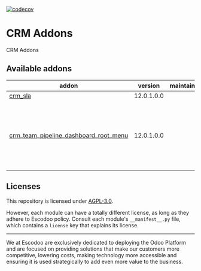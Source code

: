 <!-- [![Runbot Status](https://runbot.odoo-community.org/runbot/badge/flat//12.0.svg)](https://runbot.odoo-community.org/runbot/repo/github-com-oca-crm-addons-) -->
<!-- [![Build Status](https://travis-ci.com/Escodoo/crm-addons.svg?branch=12.0)](https://travis-ci.com/Escodoo/crm-addons) -->
[![codecov](https://codecov.io/gh/Escodoo/crm-addons/branch/12.0/graph/badge.svg)](https://codecov.io/gh/Escodoo/crm-addons)
<!-- [![Translation Status](https://translation.odoo-community.org/widgets/crm-addons-12.0/-/svg-badge.svg)](https://translation.odoo-community.org/engage/crm-addons-12.0/?utm_source=widget) -->

<!-- /!\ do not modify above this line -->

# CRM Addons

CRM Addons

<!-- /!\ do not modify below this line -->

<!-- prettier-ignore-start -->

[//]: # (addons)

Available addons
----------------
addon | version | maintainers | summary
--- | --- | --- | ---
[crm_sla](crm_sla/) | 12.0.1.0.0 |  | CRM SLA
[crm_team_pipeline_dashboard_root_menu](crm_team_pipeline_dashboard_root_menu/) | 12.0.1.0.0 |  | This module changes the CRM root menu to open Team Pipeline Dashboard

[//]: # (end addons)

<!-- prettier-ignore-end -->

## Licenses

This repository is licensed under [AGPL-3.0](LICENSE).

However, each module can have a totally different license, as long as they adhere to Escodoo
policy. Consult each module's `__manifest__.py` file, which contains a `license` key
that explains its license.

----

We at Escodoo are exclusively dedicated to deploying the Odoo Platform and are
focused on providing solutions that make our customers more competitive, lowering
costs, making technology more accessible and ensuring it is used strategically to
add even more value to the business.
